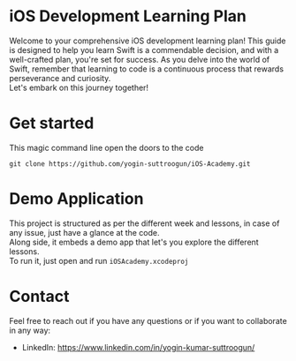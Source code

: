 # iOS Development Learning Plan

Welcome to your comprehensive iOS development learning plan! This guide is designed to help you learn Swift is a commendable decision, and with a well-crafted plan, you're set for success. As you delve into the world of Swift, remember that learning to code is a continuous process that rewards perseverance and curiosity.
<br>Let's embark on this journey together!

# Get started

This magic command line open the doors to the code
```
git clone https://github.com/yogin-suttroogun/iOS-Academy.git
```

# Demo Application

This project is structured as per the different week and lessons, in case of any issue, just have a glance at the code.
<br>Along side, it embeds a demo app that let's you explore the different lessons.
<br>To run it, just open and run `iOSAcademy.xcodeproj`


# Contact

Feel free to reach out if you have any questions or if you want to collaborate in any way:
- LinkedIn: https://www.linkedin.com/in/yogin-kumar-suttroogun/
